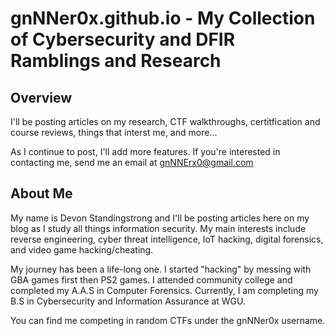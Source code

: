 # gnNNer0x.github.io - My Collection of Cybersecurity and DFIR Ramblings and Research

## Overview
I'll be posting articles on my research, CTF walkthroughs, certitfication and course reviews, things that interst me, and more...

As I continue to post, I'll add more features. If you're interested in contacting me, send me an email at gnNNErx0@gmail.com

## About Me
My name is Devon Standingstrong and I'll be posting articles here on my blog as I study all things information security. My main interests include reverse engineering, cyber threat intelligence, IoT hacking, digital forensics, and video game hacking/cheating.

My journey has been a life-long one. I started "hacking" by messing with GBA games first then PS2 games. I attended community college and completed my A.A.S in Computer Forensics. Currently, I am completing my B.S in Cybersecurity and Information Assurance at WGU.

You can find me competing in random CTFs under the gnNNer0x username.
